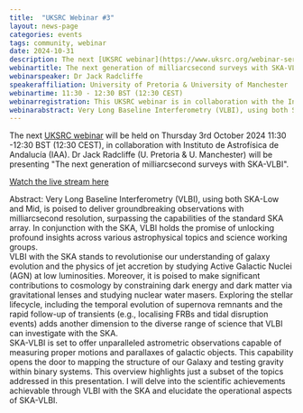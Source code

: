 ```yaml
---
title:  "UKSRC Webinar #3"
layout: news-page
categories: events
tags: community, webinar
date: 2024-10-31
description: The next [UKSRC webinar](https://www.uksrc.org/webinar-series/) will be held on Thursday 3rd October 2024 11:30 -12:30 BST (12:30 CEST), in collaboration with Instituto de Astrofísica de Andalucía (IAA). Dr Jack Radcliffe (U. Pretoria & U. Manchester) will be presenting "The next generation of milliarcsecond surveys with SKA-VLBI".   
webinartitle: The next generation of milliarcsecond surveys with SKA-VLBI
webinarspeaker: Dr Jack Radcliffe
speakeraffiliation: University of Pretoria & University of Manchester
webinartime: 11:30 - 12:30 BST (12:30 CEST)
webinarregistration: This UKSRC webinar is in collaboration with the Instituto de Astrofísica de Andalucía's [SO coloquio series](https://www.iaa.csic.es/en/seminars/so-coloquio-next-generation-milliarcsecond-surveys-ska-vlbi).
webinarabstract: Very Long Baseline Interferometry (VLBI), using both SKA-Low and Mid, is poised to deliver groundbreaking observations with milliarcsecond resolution, surpassing the capabilities of the standard SKA array. In conjunction with the SKA, VLBI holds the promise of unlocking profound insights across various astrophysical topics and science working groups. VLBI with the SKA stands to revolutionise our understanding of galaxy evolution and the physics of jet accretion by studying Active Galactic Nuclei (AGN) at low luminosities. Moreover, it is poised to make significant contributions to cosmology by constraining dark energy and dark matter via gravitational lenses and studying nuclear water masers. Exploring the stellar lifecycle, including the temporal evolution of supernova remnants and the rapid follow-up of transients (e.g., localising FRBs and tidal disruption events) adds another dimension to the diverse range of science that VLBI can investigate with the SKA. SKA-VLBI is set to offer unparalleled astrometric observations capable of measuring proper motions and parallaxes of galactic objects. This capability opens the door to mapping the structure of our Galaxy and testing gravity within binary systems. This overview highlights just a subset of the topics addressed in this presentation. I will delve into the scientific achievements achievable through VLBI with the SKA and elucidate the operational aspects of SKA-VLBI
---
```


The next [UKSRC webinar](https://www.uksrc.org/webinar-series/) will be held on Thursday 3rd October 2024 11:30 -12:30 BST (12:30 CEST), in collaboration with Instituto de Astrofísica de Andalucía (IAA). Dr Jack Radcliffe (U. Pretoria & U. Manchester) will be presenting "The next generation of milliarcsecond surveys with SKA-VLBI".   

[Watch the live stream here](https://youtube.com/live/XTYiSe8md48?feature=share)
  
Abstract: Very Long Baseline Interferometry (VLBI), using both SKA-Low and Mid, is poised to deliver groundbreaking observations with milliarcsecond resolution, surpassing the capabilities of the standard SKA array. In conjunction with the SKA, VLBI holds the promise of unlocking profound insights across various astrophysical topics and science working groups.  
VLBI with the SKA stands to revolutionise our understanding of galaxy evolution and the physics of jet accretion by studying Active Galactic Nuclei (AGN) at low luminosities. Moreover, it is poised to make significant contributions to cosmology by constraining dark energy and dark matter via gravitational lenses and studying nuclear water masers. Exploring the stellar lifecycle, including the temporal evolution of supernova remnants and the rapid follow-up of transients (e.g., localising FRBs and tidal disruption events) adds another dimension to the diverse range of science that VLBI can investigate with the SKA.  
SKA-VLBI is set to offer unparalleled astrometric observations capable of measuring proper motions and parallaxes of galactic objects. This capability opens the door to mapping the structure of our Galaxy and testing gravity within binary systems. This overview highlights just a subset of the topics addressed in this presentation. I will delve into the scientific achievements achievable through VLBI with the SKA and elucidate the operational aspects of SKA-VLBI.
